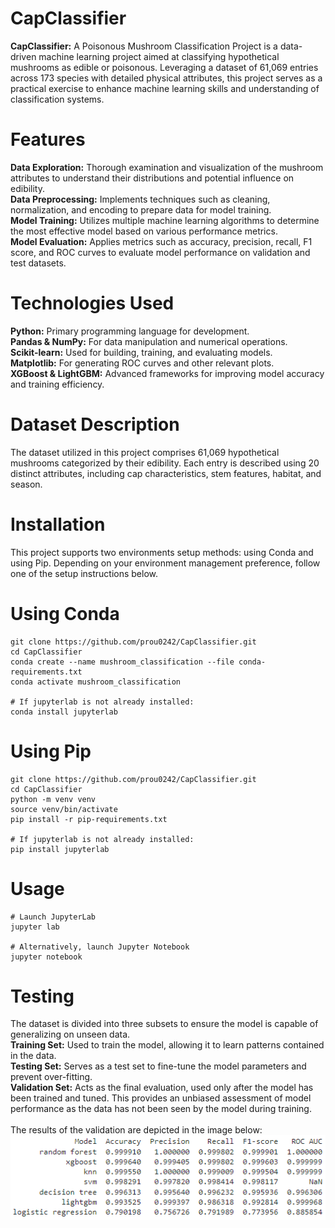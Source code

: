# CapClassifier
**CapClassifier:** A Poisonous Mushroom Classification Project is a data-driven machine learning project aimed at classifying hypothetical mushrooms as edible or poisonous. Leveraging a dataset of 61,069 entries across 173 species with detailed physical attributes, this project serves as a practical exercise to enhance machine learning skills and understanding of classification systems.<br>

# Features
**Data Exploration:** Thorough examination and visualization of the mushroom attributes to understand their distributions and potential influence on edibility.<br>
**Data Preprocessing:** Implements techniques such as cleaning, normalization, and encoding to prepare data for model training.<br>
**Model Training:** Utilizes multiple machine learning algorithms to determine the most effective model based on various performance metrics.<br>
**Model Evaluation:** Applies metrics such as accuracy, precision, recall, F1 score, and ROC curves to evaluate model performance on validation and test datasets.<br>

# Technologies Used
**Python:** Primary programming language for development.<br>
**Pandas & NumPy:** For data manipulation and numerical operations.<br>
**Scikit-learn:** Used for building, training, and evaluating models.<br>
**Matplotlib:** For generating ROC curves and other relevant plots.<br>
**XGBoost & LightGBM:** Advanced frameworks for improving model accuracy and training efficiency.<br>

# Dataset Description
The dataset utilized in this project comprises 61,069 hypothetical mushrooms categorized by their edibility. Each entry is described using 20 distinct attributes, including cap characteristics, stem features, habitat, and season.<br>

# Installation
This project supports two environments setup methods: using Conda and using Pip. Depending on your environment management preference, follow one of the setup instructions below.<br>

# Using Conda
```
git clone https://github.com/prou0242/CapClassifier.git
cd CapClassifier
conda create --name mushroom_classification --file conda-requirements.txt
conda activate mushroom_classification

# If jupyterlab is not already installed:
conda install jupyterlab
```

# Using Pip
```
git clone https://github.com/prou0242/CapClassifier.git
cd CapClassifier
python -m venv venv
source venv/bin/activate
pip install -r pip-requirements.txt

# If jupyterlab is not already installed:
pip install jupyterlab
```

# Usage
```
# Launch JupyterLab
jupyter lab

# Alternatively, launch Jupyter Notebook
jupyter notebook
```

# Testing
The dataset is divided into three subsets to ensure the model is capable of generalizing on unseen data.<br>
**Training Set:** Used to train the model, allowing it to learn patterns contained in the data.<br>
**Testing Set:** Serves as a test set to fine-tune the model parameters and prevent over-fitting.<br>
**Validation Set:** Acts as the final evaluation, used only after the model has been trained and tuned. This provides an unbiased assessment of model performance as the data has not been seen by the model during training. <br>
<br>
The results of the validation are depicted in the image below:<br>
!["NOPE!"](assets/aggregated_results.png)
